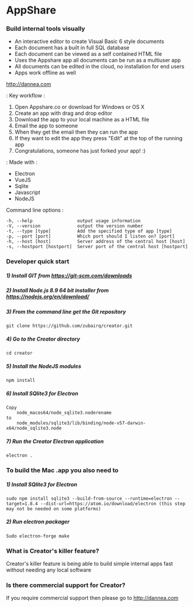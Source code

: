 # AppShare
### Build internal tools visually

- An interactive editor to create Visual Basic 6 style documents 
- Each document has a built in full SQL database
- Each document can be viewed as a self contained HTML file
- Uses the Appshare app all documents can be run as a multiuser app
- All documents can be edited in the cloud, no installation for end users
- Apps work offline as well

http://dannea.com

: Key workflow :

1) Open Appshare.co or download for Windows or OS X
2) Create an app with drag and drop editor
3) Download the app to your local machine as a HTML file
4) Email the app to someone
5) When they get the email then they can run the app
6) If they want to edit the app they press "Edit" at the top of the running app
7) Congratulations, someone has just forked your app! :)


: Made with :

- Electron
- VueJS
- Sqlite
- Javascript
- NodeJS

Command line options :

    -h, --help                 output usage information
    -V, --version              output the version number
    -t, --type [type]          Add the specified type of app [type]
    -p, --port [port]          Which port should I listen on? [port]
    -h, --host [host]          Server address of the central host [host]
    -s, --hostport [hostport]  Server port of the central host [hostport]
    


### Developer quick start


##### 1) Install GIT from https://git-scm.com/downloads
##### 2) Install Node.js 8.9 64 bit installer from https://nodejs.org/en/download/
##### 3) From the command line get the Git repository
    git clone https://github.com/zubairq/creator.git
##### 4) Go to the Creator directory
    cd creator
##### 5) Install the NodeJS modules
    npm install
##### 6) Install SQlite3 for Electron
    Copy 
        node_macos64/node_sqlite3.noderename
    to 
        node_modules/sqlite3/lib/binding/node-v57-darwin-x64/node_sqlite3.node
##### 7) Run the Creator Electron application
    electron .



### To build the Mac .app you also need to 
##### 1) Install SQlite3 for Electron
    sudo npm install sqlite3 --build-from-source --runtime=electron --target=1.8.4 --dist-url=https://atom.io/download/electron (this step may not be needed on some platforms)
##### 2) Run electron packager
    Sudo electron-forge make



### What is Creator's killer feature?

Creator's killer feature is being able to build simple internal apps fast without needing any local software

### Is there commercial support for Creator?
If you require commercial support then please go to http://dannea.com
